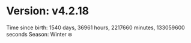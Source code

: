 # Version: v4.2.18
Time since birth: 1540 days, 36961 hours, 2217660 minutes, 133059600 seconds
Season: Winter ❄️
